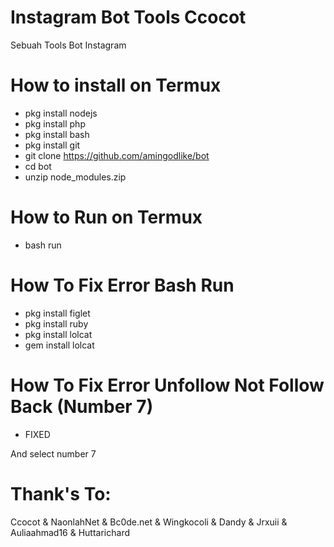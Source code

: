 # Instagram Bot Tools Ccocot
 Sebuah Tools Bot Instagram

# How to install on Termux
* pkg install nodejs
* pkg install php
* pkg install bash
* pkg install git
* git clone https://github.com/amingodlike/bot
* cd bot
* unzip node_modules.zip

# How to Run on Termux
* bash run

# How To Fix Error Bash Run
* pkg install figlet
* pkg install ruby
* pkg install lolcat
* gem install lolcat

# How To Fix Error Unfollow Not Follow Back (Number 7)
* FIXED

And select number 7


# Thank's To:

Ccocot & NaonlahNet & Bc0de.net & Wingkocoli & Dandy & Jrxuii & Auliaahmad16 & Huttarichard
